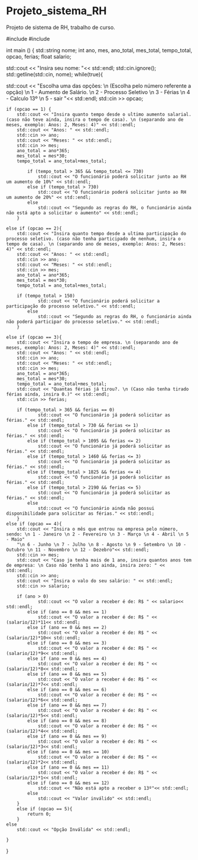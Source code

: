 # Projeto_sistema_RH
Projeto de sistema de RH, trabalho de curso.

#include <iostream>
#include <string>

int main () {
    std::string nome;
    int ano, mes, ano_total, mes_total, tempo_total, opcao, ferias;
    float salario;

std::cout << "Insira seu nome: "<< std::endl;
std::cin.ignore();
std::getline(std::cin, nome);
while(true){

std::cout << "Escolha uma das opções: \n (Escolha pelo número referente a opção) \n 1 - Aumento de Salário. \n 2 - Processo Seletivo \n 3 - Férias \n 4 - Calculo 13º \n 5 - sair "<< std::endl;
std::cin >> opcao;

    if (opcao == 1) {
        std::cout << "Insira quanto tempo desde o ultimo aumento salarial. (caso não teve ainda, insira o tempo de casa). \n (separando ano de meses, exemplo: Anos: 2, Meses: 4)" << std::endl;
        std::cout << "Anos: " << std::endl;
        std::cin >> ano;
        std::cout << "Meses: " << std::endl;
        std::cin >> mes;
        ano_total = ano*365;
        mes_total = mes*30;
        tempo_total = ano_total+mes_total;
            
            if (tempo_total > 365 && tempo_total <= 730)
                std::cout << "O funcionário poderá solicitar junto ao RH um aumento de 10%" << std::endl;
            else if (tempo_total > 730)
                std::cout << "O funcionário poderá solicitar junto ao RH um aumento de 20%" << std::endl;
            else
                std::cout << "Segundo as regras do RH, o funcionário ainda não está apto a solicitar o aumento" << std::endl;
        }
        
    else if (opcao == 2){
        std::cout << "Insira quanto tempo desde a ultima participação do processo seletivo. (caso não tenha participado de nenhum, insira o tempo de casa). \n (separando ano de meses, exemplo: Anos: 2, Meses: 4)" << std::endl;
        std::cout << "Anos: " << std::endl;
        std::cin >> ano;
        std::cout << "Meses: " << std::endl;
        std::cin >> mes;
        ano_total = ano*365;
        mes_total = mes*30;
        tempo_total = ano_total+mes_total;
        
        if (tempo_total > 150)
                std::cout << "O funcionário poderá solicitar a participação do processo seletivo." << std::endl;
            else
                std::cout << "Segundo as regras do RH, o funcionário ainda não poderá participar do processo seletivo." << std::endl;
        }
        
    else if (opcao == 3){
        std::cout << "Insira o tempo de empresa. \n (separando ano de meses, exemplo: Anos: 2, Meses: 4)" << std::endl;
        std::cout << "Anos: " << std::endl;
        std::cin >> ano;
        std::cout << "Meses: " << std::endl;
        std::cin >> mes;
        ano_total = ano*365;
        mes_total = mes*30;
        tempo_total = ano_total+mes_total;
        std::cout << "Quantas férias já tirou?. \n (Caso não tenha tirado férias ainda, insira 0.)" << std::endl;
        std::cin >> ferias;
        
        if (tempo_total > 365 && ferias == 0)
                std::cout << "O funcionário já poderá solicitar as férias." << std::endl;
            else if (tempo_total > 730 && ferias <= 1)
                std::cout << "O funcionário já poderá solicitar as férias." << std::endl;
            else if (tempo_total > 1095 && ferias <= 2)
                std::cout << "O funcionário já poderá solicitar as férias." << std::endl;
            else if (tempo_total > 1460 && ferias <= 3)
                std::cout << "O funcionário já poderá solicitar as férias." << std::endl;
            else if (tempo_total > 1825 && ferias <= 4)
                std::cout << "O funcionário já poderá solicitar as férias." << std::endl;
            else if (tempo_total > 2190 && ferias <= 5)
                std::cout << "O funcionário já poderá solicitar as férias." << std::endl;
            else
                std::cout << "O funcionário ainda não possui disponibilidade para solicitar as férias." << std::endl;
        } 
    else if (opcao == 4){
        std::cout << "Insira o mês que entrou na empresa pelo número, sendo: \n 1 - Janeiro \n 2 - Fevereiro \n 3 - Março \n 4 - Abril \n 5 - Maio"
        "\n 6 - Junho \n 7 - Julho \n 8 - Agosto \n 9 - Setembro \n 10 - Outubro \n 11 - Novembro \n 12 - Dezebro"<< std::endl;
        std::cin >> mes;
        std::cout << "Caso ja tenha mais de 1 ano, insira quantos anos tem de empresa: \n Caso não tenha 1 ano ainda, insira zero: " << std::endl;
        std::cin >> ano;
        std::cout << "Insira o valo do seu salário: " << std::endl;
        std::cin >> salario;
        
        if (ano > 0)
                std::cout << "O valor a receber é de: R$ " << salario<< std::endl;
            else if (ano == 0 && mes == 1)
                std::cout << "O valor a receber é de: R$ " << (salario/12)*11<< std::endl;
            else if (ano == 0 && mes == 2)
                std::cout << "O valor a receber é de: R$ " << (salario/12)*10<< std::endl;
            else if (ano == 0 && mes == 3)
                std::cout << "O valor a receber é de: R$ " << (salario/12)*9<< std::endl;
            else if (ano == 0 && mes == 4)
                std::cout << "O valor a receber é de: R$ " << (salario/12)*8<< std::endl;
            else if (ano == 0 && mes == 5)
                std::cout << "O valor a receber é de: R$ " << (salario/12)*7<< std::endl;
            else if (ano == 0 && mes == 6)
                std::cout << "O valor a receber é de: R$ " << (salario/12)*6<< std::endl;
            else if (ano == 0 && mes == 7)
                std::cout << "O valor a receber é de: R$ " << (salario/12)*5<< std::endl;
            else if (ano == 0 && mes == 8)
                std::cout << "O valor a receber é de: R$ " << (salario/12)*4<< std::endl;
            else if (ano == 0 && mes == 9)
                std::cout << "O valor a receber é de: R$ " << (salario/12)*3<< std::endl;
            else if (ano == 0 && mes == 10)
                std::cout << "O valor a receber é de: R$ " << (salario/12)*2<< std::endl;
            else if (ano == 0 && mes == 11)
                std::cout << "O valor a receber é de: R$ " << (salario/12)*1<< std::endl;
            else if (ano == 0 && mes == 12)
                std::cout << "Não está apto a receber o 13º"<< std::endl;
            else
                std::cout << "Valor inválido" << std::endl;
        } 
        else if (opcao == 5){
            return 0;
        }
    else
        std::cout << "Opção Inválida" << std::endl;
        
    }
}
